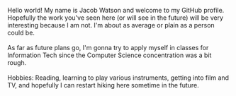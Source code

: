 Hello world! My name is Jacob Watson and welcome to my GitHub profile. 
<br>Hopefully the work you've seen here (or will see in the future) will be very interesting because I am not. I'm about as average or plain as a person could be.<br>
<br>As far as future plans go, I'm gonna try to apply myself in classes for Information Tech since the Computer Science concentration was a bit rough.<br>
<br>Hobbies: Reading, learning to play various instruments, getting into film and TV, and hopefully I can restart hiking here sometime in the future.<br>
